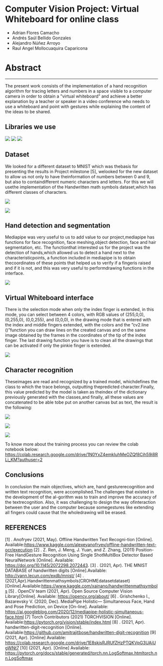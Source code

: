 # Computer Vision Project: Virtual Whiteboard for online class

- Adrian Flores Camacho
- Andrés Saúl Bellido Gonzales
- Alejandro Núñez Arroyo
- Raul Angel Mollocuaquira Caparicona

# Abstract

---

The present work consists of the implementation of a hand recognition algorithm for tracing letters and numbers in a space visible to a computer camera in order to obtain a ”virtual whiteboard” and achieve a better explanation by a teacher or speaker in a video conference who needs to use a whiteboard and point with gestures while explaining the content of the ideas to be shared.

## Libraries we use

![](images/OpenCV.png)
![](images/Pytorch.jpeg)
![](images/Mediapipe.png)

## Dataset

We looked for a different dataset to MNIST which was thebasis for presenting the results in Project milestone [5], welooked for the new dataset to allow us not only to have theinformation of numbers between 0 and 9, but also to containdifferent numeric characters and letters. For this we will usethe implementation of the Handwritten math symbols dataset,which has different classes of characters.

![](images/Untitled.png)

![](images/Untitled%201.png)

## Hand detection and segmentation

Mediapipe was very useful to us to add value to our project,mediapipe has functions for face recognition, face meshing,object detection, face and hair segmentation, etc. The functionthat interested us for the project was the detection of hands,which allowed us to detect a hand next to the characteristicpoints, a function included in mediapipe is to obtain thecoordinates of these points that helped us to verify if a fingeris raised and if it is not, and this was very useful to performdrawing functions in the interface.

![](images/Untitled%202.png)

## Virtual Whiteboard interface

There is the selection mode when only the index finger is extended, in this mode, you can select between 4 colors, with RGB values of (255,0,0), (0,255,0), (0,0,255), and (0,0,0), in the drawing mode that is entered with the index and middle fingers extended, with the colors and the ”cv2.line ()”function you can draw lines on the created canvas and on the same image obtained by the frames in the coordinates of the tip of the index finger. The last drawing function you have is to clean all the drawings that can be activated if only the pinkie finger is extended.

![](images/Untitled%203.png)

## Character recognition

Theseimages are read and recognized by a trained model, whichdefines the class to which the trace belongs, outputting thepredicted character.Finally, this value predicted by the model is taken as theindex of the dictionary previously generated with the classes,and finally, all these values are concatenated to be able tobe put on another canvas but as text, the result is the following:

![](images/Untitled%204.png)

![](images/Untitled%205.png)

![](images/Untitled%206.png)


To know more about the training process you can review the colab notebook below:
https://colab.research.google.com/drive/1N0YxZ4emkIuhMeOZQf8Cih59i8RLi_KM?authuser=2




























## Conclusions
In conclusion the main objectives, which are, hand gesturerecognition  and  written  text  recognition,  were  accomplished.The  challenges  that  existed  in  the  development  of  the  al-gorithm  was  to  train  and  improve  the  accuracy  of  the  textrecognition.  Also,  it  was  challenging  to  design  the  way  ofinteraction between the user and the computer because somegestures like extending all fingers could cause that the wholedrawing  will  be  erased. 

## REFERENCES
[1]  .    Anofryev    (2021,    May).    Offline    Handwritten    Text    Recogni-tion [Online]. Available:https://www.kaggle.com/alexeyanofryev/offline-handwritten-text-ocr/execution
[2]  .  Z.  Ren,  J.  Meng,  J.  Yuan,  and  Z.  Zhang,  (2011)  Position-Free  HandGesture Recognition Using Single ShotMultiBox Detector Based NeuralNetwork [Online]. Available: https://doi.org/10.1145/2072298.2072443.
[3]  . (2021, Apr). THE MNIST DATABASE of handwritten digits [Online].Available: http://yann.lecun.com/exdb/mnist/
[4]  .(2021,Apr).Handwrittenmathsymbols(CROHMEdatasetdataset)[Online].Available:https://www.kaggle.com/xainano/handwrittenmathsymbols
[5]  .  OpenCV  team  (2021,  Apr).  Open  Source  Computer  Vision  Library[Online]. Available: https://opencv.org/about/
[6]  .   Grishchenko   I.,   Bazarevsky   V.   (2020,   Dec).   MediaPipe   Holistic—  Simultaneous  Face,  Hand  and  Pose  Prediction,  on  Device  [On-line].  Available:  https://ai.googleblog.com/2020/12/mediapipe-holistic-simultaneous-face.html
[7]  Torch    Contributors    (2021)    TORCHVISION    [Online].    Available:https://pytorch.org/vision/stable/index.html
[8]  .    (2021,    Apr).    handwritten-digit-recognition    [Online].    Available:https://github.com/amitrajitbose/handwritten-digit-recognition
[9]  (2021, Apr). [Online] Available: https://colab.research.google.com/drive/1E8skjsRJRUfZHzPTQKVpG3UAiUgWNt7
[10]  (2021, Apr). [Online] Available: https://pytorch.org/docs/stable/generated/torch.nn.LogSoftmax.htmltorch.nn.LogSoftmax
